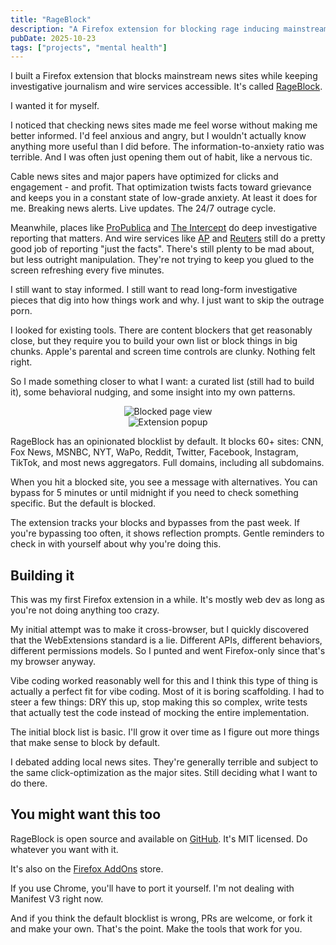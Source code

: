 ```yaml
---
title: "RageBlock"
description: "A Firefox extension for blocking rage inducing mainstream media"
pubDate: 2025-10-23
tags: ["projects", "mental health"]
---
```


I built a Firefox extension that blocks mainstream news sites while keeping investigative journalism and wire services accessible. It's called [RageBlock](https://github.com/chrisdodds/rageblock).

I wanted it for myself.

I noticed that checking news sites made me feel worse without making me better informed. I'd feel anxious and angry, but I wouldn't actually know anything more useful than I did before. The information-to-anxiety ratio was terrible. And I was often just opening them out of habit, like a nervous tic.

Cable news sites and major papers have optimized for clicks and engagement - and profit. That optimization twists facts toward grievance and keeps you in a constant state of low-grade anxiety. At least it does for me. Breaking news alerts. Live updates. The 24/7 outrage cycle.

Meanwhile, places like [ProPublica](https://www.propublica.org/) and [The Intercept](https://theintercept.com/) do deep investigative reporting that matters. And wire services like [AP](https://apnews.com/) and [Reuters](https://www.reuters.com/) still do a pretty good job of reporting "just the facts". There's still plenty to be mad about, but less outright manipulation. They're not trying to keep you glued to the screen refreshing every five minutes.

I still want to stay informed. I still want to read long-form investigative pieces that dig into how things work and why. I just want to skip the outrage porn.

I looked for existing tools. There are content blockers that get reasonably close, but they require you to build your own list or block things in big chunks. Apple's parental and screen time controls are clunky. Nothing felt right.

So I made something closer to what I want: a curated list (still had to build it), some behavioral nudging, and some insight into my own patterns.

<div style="text-align: center;">
  <img src="/images/rageblock/blocked.png" alt="Blocked page view" style="max-width: 100%; height: auto;" />
</div>

<div style="text-align: center;">
  <img src="/images/rageblock/popup.png" alt="Extension popup" style="max-width: 100%; height: auto;" />
</div>

RageBlock has an opinionated blocklist by default. It blocks 60+ sites: CNN, Fox News, MSNBC, NYT, WaPo, Reddit, Twitter, Facebook, Instagram, TikTok, and most news aggregators. Full domains, including all subdomains.

When you hit a blocked site, you see a message with alternatives. You can bypass for 5 minutes or until midnight if you need to check something specific. But the default is blocked.

The extension tracks your blocks and bypasses from the past week. If you're bypassing too often, it shows reflection prompts. Gentle reminders to check in with yourself about why you're doing this.

## Building it

This was my first Firefox extension in a while. It's mostly web dev as long as you're not doing anything too crazy.

My initial attempt was to make it cross-browser, but I quickly discovered that the WebExtensions standard is a lie. Different APIs, different behaviors, different permissions models. So I punted and went Firefox-only since that's my browser anyway.

Vibe coding worked reasonably well for this and I think this type of thing is actually a perfect fit for vibe coding. Most of it is boring scaffolding. I had to steer a few things: DRY this up, stop making this so complex, write tests that actually test the code instead of mocking the entire implementation.

The initial block list is basic. I'll grow it over time as I figure out more things that make sense to block by default.

I debated adding local news sites. They're generally terrible and subject to the same click-optimization as the major sites. Still deciding what I want to do there.

## You might want this too

RageBlock is open source and available on [GitHub](https://github.com/chrisdodds/rageblock). It's MIT licensed. Do whatever you want with it.

It's also on the [Firefox AddOns](https://addons.mozilla.org/en-US/firefox/addon/rageblock/) store.

If you use Chrome, you'll have to port it yourself. I'm not dealing with Manifest V3 right now.

And if you think the default blocklist is wrong, PRs are welcome, or fork it and make your own. That's the point. Make the tools that work for you.
